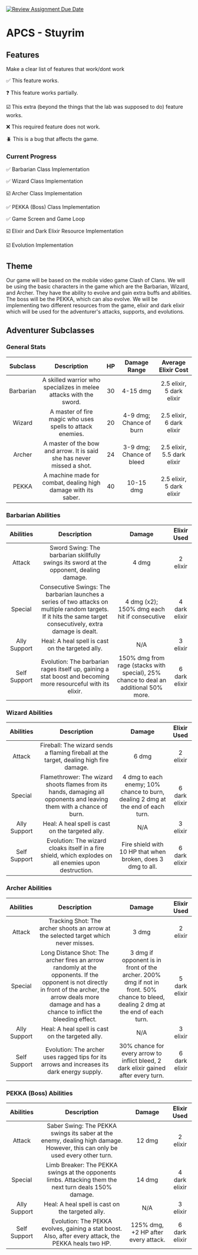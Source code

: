 [![Review Assignment Due Date](https://classroom.github.com/assets/deadline-readme-button-22041afd0340ce965d47ae6ef1cefeee28c7c493a6346c4f15d667ab976d596c.svg)](https://classroom.github.com/a/KprAwj1n)
# APCS - Stuyrim

## Features

Make a clear list of features that work/dont work

:white_check_mark: This feature works.

:question: This feature works partially.

:ballot_box_with_check: This extra (beyond the things that the lab was supposed to do) feature works.

:x: This required feature does not work.

:beetle: This is a bug that affects the game.

### Current Progress

:white_check_mark: Barbarian Class Implementation

:white_check_mark: Wizard Class Implementation

:ballot_box_with_check: Archer Class Implementation

:white_check_mark: PEKKA (Boss) Class Implementation

:white_check_mark: Game Screen and Game Loop

:ballot_box_with_check: Elixir and Dark Elixir Resource Implementation

:ballot_box_with_check: Evolution Implementation

## Theme

Our game will be based on the mobile video game Clash of Clans. We will be using the basic characters in the game which are the Barbarian, Wizard, and Archer. They have the ability to evolve and gain extra buffs and abilities. The boss will be the PEKKA, which can also evolve. We will be implementing two different resources from the game, elixir and dark elixir which will be used for the adventurer's attacks, supports, and evolutions.

## Adventurer Subclasses

### General Stats

| Subclass  | Description |  HP  | Damage Range | Average Elixir Cost |
| :-------: | :---------: | :--: | :----------: | :-----------------: |
| Barbarian | A skilled warrior who specializes in melee attacks with the sword. | 30 | 4-15 dmg | 2.5 elixir, 5 dark elixir |
| Wizard | A master of fire magic who uses spells to attack enemies. | 20 | 4-9 dmg; Chance of burn | 2.5 elixir, 6 dark elixir |
| Archer | A master of the bow and arrow. It is said she has never missed a shot. | 24 | 3-9 dmg; Chance of bleed | 2.5 elixir, 5.5 dark elixir |
| PEKKA | A machine made for combat, dealing high damage with its saber. | 40 | 10-15 dmg | 2.5 elixir, 5 dark elixir |

### Barbarian Abilities

| Abilities | Description | Damage | Elixir Used |
| :-------: | :---------: | :----: | :---------: |
| Attack | Sword Swing: The barbarian skillfully swings its sword at the opponent, dealing damage. | 4 dmg | 2 elixir |
| Special | Consecutive Swings: The barbarian launches a series of two attacks on multiple random targets. If it hits the same target consecutively, extra damage is dealt. | 4 dmg (x2); 150% dmg each hit if consecutive | 4 dark elixir |
| Ally Support | Heal: A heal spell is cast on the targeted ally. | N/A | 3 elixir |
| Self Support | Evolution: The barbarian rages itself up, gaining a stat boost and becoming more resourceful with its elixir. | 150% dmg from rage (stacks with special), 25% chance to deal an additional 50% more. | 6 dark elixir |

### Wizard Abilities

| Abilities | Description | Damage | Elixir Used |
| :-------: | :---------: | :----: | :---------: |
| Attack | Fireball: The wizard sends a flaming fireball at the target, dealing high fire damage. | 6 dmg | 2 elixir |
| Special | Flamethrower: The wizard shoots flames from its hands, damaging all opponents and leaving them with a chance of burn. | 4 dmg to each enemy; 10% chance to burn, dealing 2 dmg at the end of each turn. | 6 dark elixir |
| Ally Support | Heal: A heal spell is cast on the targeted ally. | N/A | 3 elixir |
| Self Support | Evolution: The wizard cloaks itself in a fire shield, which explodes on all enemies upon destruction. | Fire shield with 10 HP that when broken, does 3 dmg to all. | 6 dark elixir |

### Archer Abilities

| Abilities | Description | Damage | Elixir Used |
| :-------: | :---------: | :----: | :---------: |
| Attack | Tracking Shot: The archer shoots an arrow at the selected target which never misses. | 3 dmg | 2 elixir |
| Special | Long Distance Shot: The archer fires an arrow randomly at the opponents. If the opponent is not directly in front of the archer, the arrow deals more damage and has a chance to inflict the bleeding effect. | 3 dmg if opponent is in front of the archer. 200% dmg if not in front. 50% chance to bleed, dealing 2 dmg at the end of each turn. | 5 dark elixir |
| Ally Support | Heal: A heal spell is cast on the targeted ally. | N/A | 3 elixir |
| Self Support | Evolution: The archer uses ragged tips for its arrows and increases its dark energy supply. | 30% chance for every arrow to inflict bleed, 2 dark elixir gained after every turn. | 6 dark elixir |

### PEKKA (Boss) Abilities

| Abilities | Description | Damage | Elixir Used |
| :-------: | :---------: | :----: | :---------: |
| Attack | Saber Swing: The PEKKA swings its saber at the enemy, dealing high damage. However, this can only be used every other turn. | 12 dmg | 2 elixir |
| Special | Limb Breaker: The PEKKA swings at the opponents limbs. Attacking them the next turn deals 150% damage. | 14 dmg | 4 dark elixir |
| Ally Support | Heal: A heal spell is cast on the targeted ally. | N/A | 3 elixir |
| Self Support | Evolution: The PEKKA evolves, gaining a stat boost. Also, after every attack, the PEKKA heals two HP. | 125% dmg, +2 HP after every attack. | 6 dark elixir |
